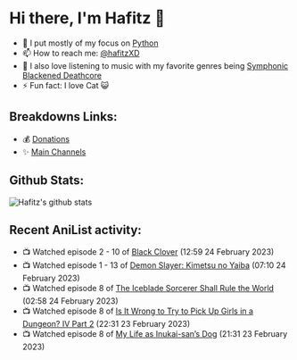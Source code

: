 # Hi there, I'm Hafitz 👋
- 🐍 I put mostly of my focus on [Python](https://python.org)
- 📫 How to reach me: [@hafitzXD](https://t.me/hafitzXD)
- 🎵 I also love listening to music with my favorite genres being [Symphonic Blackened Deathcore](https://youtu.be/qyYmS_iBcy4)
- ⚡ Fun fact: I love Cat 😺

## Breakdowns Links:
- 💰 [Donations](https://t.me/TheBreakdowns/2)
- ✨ [Main Channels](https://t.me/TheBreakdowns)

## Github Stats:
![Hafitz's github stats](https://github-readme-stats.vercel.app/api?username=breakdowns&show_icons=true&count_private=true&bg_color=00000000&text_color=777)

## Recent AniList activity:
<!-- ANILIST_ACTIVITY:start -->

-   📺 Watched episode 2 - 10 of [Black Clover](https://anilist.co/anime/97940) (12:59 24 February 2023)
-   📺 Watched episode 1 - 13 of [Demon Slayer: Kimetsu no Yaiba](https://anilist.co/anime/101922) (07:10 24 February 2023)
-   📺 Watched episode 8 of [The Iceblade Sorcerer Shall Rule the World](https://anilist.co/anime/148116) (02:58 24 February 2023)
-   📺 Watched episode 8 of [Is It Wrong to Try to Pick Up Girls in a Dungeon? IV Part 2](https://anilist.co/anime/155211) (22:31 23 February 2023)
-   📺 Watched episode 8 of [My Life as Inukai-san’s Dog](https://anilist.co/anime/146346) (21:31 23 February 2023)

<!-- ANILIST_ACTIVITY:end -->
